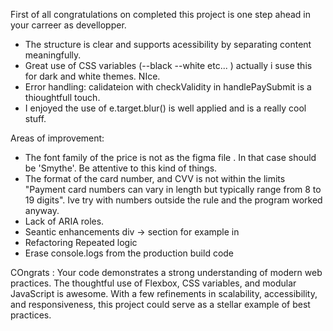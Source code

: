 First of all congratulations on completed this project is one step ahead in your carreer as devellopper.

- The structure is clear and supports acessibility by separating content meaningfully.
- Great use of CSS variables (--black --white etc... ) actually i suse this for dark and white themes. NIce.
- Error handling: calidateion with checkValidity in handlePaySubmit is a thioughtfull touch.
- I enjoyed the use of e.target.blur() is well applied and is a really cool stuff.

Areas of improvement:
- The font family of the price is not as the figma file . In that case should be 'Smythe'. Be attentive to this kind of things.
- The format of the card number, and CVV is not within the limits "Payment card numbers can vary in length but typically range from 8 to 19 digits". Ive try with numbers outside the rule and the program worked anyway. 
- Lack of ARIA roles.
- Seantic enhancements div -> section for example in <div id="menu">
- Refactoring Repeated logic
- Erase console.logs from the production build code

COngrats :
Your code demonstrates a strong understanding of modern web practices. The thoughtful use of Flexbox, CSS variables, and modular JavaScript is awesome. With a few refinements in scalability, accessibility, and responsiveness, this project could serve as a stellar example of best practices.
